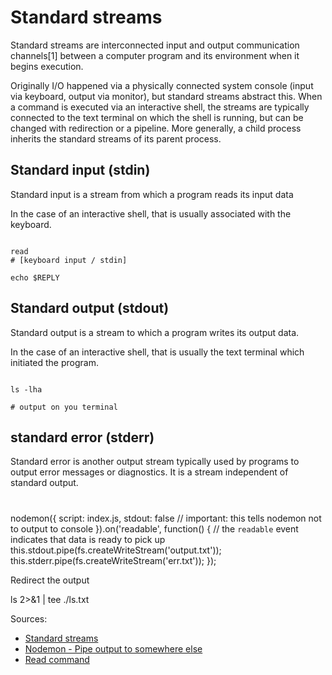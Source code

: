 # Standard streams

Standard streams are interconnected input and output communication channels[1] between a computer program and its environment when it begins execution. 

Originally I/O happened via a physically connected system console (input via keyboard, output via monitor), but standard streams abstract this. When a command is executed via an interactive shell, the streams are typically connected to the text terminal on which the shell is running, but can be changed with redirection or a pipeline. More generally, a child process inherits the standard streams of its parent process.



## Standard input (stdin)

Standard input is a stream from which a program reads its input data

In the case of an interactive shell, that is usually associated with the keyboard.

``` shell

read
# [keyboard input / stdin]

echo $REPLY

```

## Standard output (stdout)

Standard output is a stream to which a program writes its output data. 

In the case of an interactive shell, that is usually the text terminal which initiated the program.

``` shell

ls -lha

# output on you terminal
```
## standard error (stderr)

Standard error is another output stream typically used by programs to output error messages or diagnostics. It is a stream independent of standard output.

#




nodemon({
  script: index.js,
  stdout: false // important: this tells nodemon not to output to console
}).on('readable', function() { // the `readable` event indicates that data is ready to pick up
  this.stdout.pipe(fs.createWriteStream('output.txt'));
  this.stderr.pipe(fs.createWriteStream('err.txt'));
});


Redirect the output 

ls 2>&1 | tee ./ls.txt



Sources: 
- [Standard streams](https://en.wikipedia.org/wiki/Standard_streams)
- [Nodemon - Pipe output to somewhere else](https://github.com/remy/nodemon/blob/master/README.md#pipe-output-to-somewhere-else)
- [Read command](https://linuxhandbook.com/read-command/)
